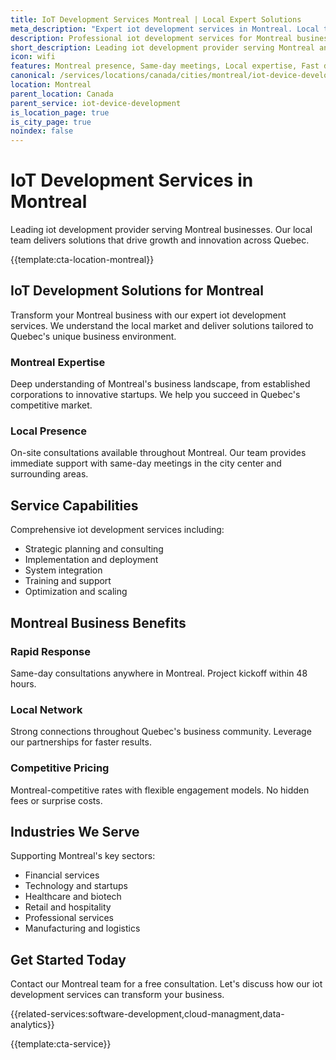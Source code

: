 ```yaml
---
title: IoT Development Services Montreal | Local Expert Solutions
meta_description: "Expert iot development services in Montreal. Local team, same-day consultations, proven results. Transform your business today."
description: Professional iot development services for Montreal businesses
short_description: Leading iot development provider serving Montreal and Quebec.
icon: wifi
features: Montreal presence, Same-day meetings, Local expertise, Fast deployment, Competitive rates, Proven track record
canonical: /services/locations/canada/cities/montreal/iot-device-development-montreal.html
location: Montreal
parent_location: Canada
parent_service: iot-device-development
is_location_page: true
is_city_page: true
noindex: false
---
```


# IoT Development Services in Montreal

Leading iot development provider serving Montreal businesses. Our local team delivers solutions that drive growth and innovation across Quebec.

{{template:cta-location-montreal}}

## IoT Development Solutions for Montreal

Transform your Montreal business with our expert iot development services. We understand the local market and deliver solutions tailored to Quebec's unique business environment.

### Montreal Expertise

Deep understanding of Montreal's business landscape, from established corporations to innovative startups. We help you succeed in Quebec's competitive market.

### Local Presence

On-site consultations available throughout Montreal. Our team provides immediate support with same-day meetings in the city center and surrounding areas.

## Service Capabilities

Comprehensive iot development services including:
- Strategic planning and consulting
- Implementation and deployment
- System integration
- Training and support
- Optimization and scaling

## Montreal Business Benefits

### Rapid Response
Same-day consultations anywhere in Montreal. Project kickoff within 48 hours.

### Local Network
Strong connections throughout Quebec's business community. Leverage our partnerships for faster results.

### Competitive Pricing
Montreal-competitive rates with flexible engagement models. No hidden fees or surprise costs.

## Industries We Serve

Supporting Montreal's key sectors:
- Financial services
- Technology and startups
- Healthcare and biotech
- Retail and hospitality
- Professional services
- Manufacturing and logistics

## Get Started Today

Contact our Montreal team for a free consultation. Let's discuss how our iot development services can transform your business.

{{related-services:software-development,cloud-managment,data-analytics}}

{{template:cta-service}}
